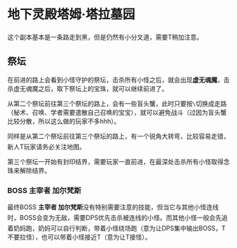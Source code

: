 # 地下灵殿塔姆·塔拉墓园

这个副本基本是一条路走到黑，但是仍然有小分叉道，需要<img class="no-zoom sm-icon" :src="$withBase('/images/jobs/tank.png')" height="20">T稍加注意。

## 祭坛

在前进的路上会看到小怪守护的祭坛，击杀所有小怪之后，就会出现**虚无魂魔**，击杀虚无魂魔之后，取下祭坛上的宝珠，就可以继续前进了。

从第二个祭坛前往第三个祭坛的路上，会有一些盲头蟹，此时只要按`\`切换成走路（秘术、召唤、学者需要遣散自己召唤的宝宝），就可以避免战斗（过因为盲头蟹比较分散，所以这么做的玩家不多hhh）。

同样是从第二个祭坛前往第三个祭坛的路上，有一个锐角大转弯，比较容易走错，新人<img class="no-zoom sm-icon" :src="$withBase('/images/jobs/tank.png')" height="20">T玩家请务必关注地图。

第三个祭坛一开始有封印结界，需要玩家一直前进，在最深处击杀所有小怪取得念珠来解除结界。

### BOSS 主宰者 加尔梵斯

最终BOSS **主宰者 加尔梵斯**没有特别需要注意的技能，但当它与其他小怪连线时，BOSS会变为无敌，需要<img class="no-zoom sm-icon" :src="$withBase('/images/jobs/dps.png')" height="20">DPS优先击杀被连线的小怪。而其他小怪一般会先追着<img class="no-zoom sm-icon" :src="$withBase('/images/jobs/healer.png')" height="20">奶妈跑，奶妈可以自行判断，带着小怪绕场跑（意为让DPS集中输出BOSS，T不要拉怪），也可以带着小怪接近T（意为让T接怪）。